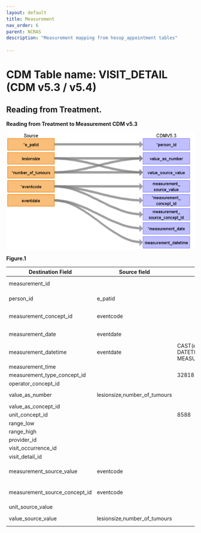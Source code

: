 ```yaml
---
layout: default
title: Measurement
nav_order: 6
parent: NCRAS
description: "Measurement mapping from hesop_appointment tables"

---
```



# CDM Table name: VISIT_DETAIL (CDM v5.3 / v5.4)

## Reading from Treatment.

**Reading from Treatment to Measurement CDM v5.3**

![](images/image3.png)

**Figure.1**

| Destination Field | Source field | Logic | Comment field |
| --- | --- | --- | --- |
|measurement_id |  |  | Autogenerate: if table is empty, start from MAX(public.measurement_id)+1|
|person_id |e_patid  |  | PERSON_ID will be mapped from e_patid.|
|measurement_concept_id |eventcode  |  | MEASUREMENT_CONCEPT_ID will be mapped to SNOMED Concept_id by using NCRAS_EVENTDESC_STCM.|
|measurement_date |eventdate  |  |MEASUREMENT_DATETIME will be mapped from eventdate. |
|measurement_datetime |eventdate  | CAST(eventdate AS DATETIME) AS MEASUREMENT_DATETIME |MEASUREMENT_DATETIME will be mapped from eventdate. |
|measurement_time |  |  | |
|measurement_type_concept_id |  |32818  |32818 = "EHR administration record" |
|operator_concept_id |  |  | |
|value_as_number | lesionsize,number_of_tumours |  | VALUE_AS_NUMBER will be mapped from lesionsize and number_of tumours.|
|value_as_concept_id |  |  | |
|unit_concept_id |  | 8588 |8588 = "millimeter" |
|range_low |  |  | |
|range_high |  |  | |
|provider_id |  |  | |
|visit_occurrence_id |  |  | |
|visit_detail_id |  |  | |
|measurement_source_value |eventcode  |  |MEASUREMENT_SOURCE_VALUE will be mapped to SNOMED Concept_id by using NCRAS_EVENTDESC_STCM.  |
|measurement_source_concept_id |eventcode  |  |MEASUREMENT_SOURCE_CONCEPT_ID will be mapped to the exact value in the source data field eventcode |
|unit_source_value |  |  | |
|value_source_value |lesionsize,number_of_tumours  |  | VALUE_SOURCE_VALUE will be mapped from lesionsize and number_of tumours.|


